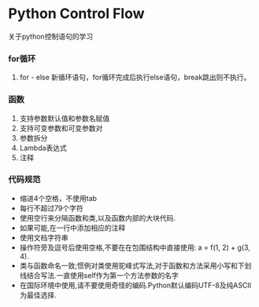 # Python Control Flow

关于python控制语句的学习

### for循环 

1. for - else 新循环语句，for循环完成后执行else语句，break跳出则不执行。


### 函数 

1. 支持参数默认值和参数名赋值
2. 支持可变参数和可变参数对
3. 参数拆分
4. Lambda表达式 
5. 注释

### 代码规范

- 缩进4个空格，不使用tab
- 每行不超过79个字符
- 使用空行来分隔函数和类,以及函数内部的大块代码.
- 如果可能,在一行中添加相应的注释
- 使用文档字符串
- 操作符旁及逗号后使用空格,不要在在包围结构中直接使用: a = f(1, 2) + g(3, 4).
- 类与函数命名一致;惯例对类使用驼峰式写法,对于函数和方法采用小写和下划线结合写法.一直使用self作为第一个方法参数的名字
- 在国际环境中使用,请不要使用奇怪的编码.Python默认编码UTF-8及纯ASCII为最佳选择.

